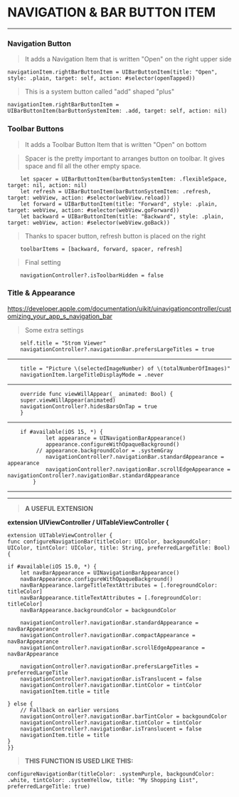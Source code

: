 # NAVIGATION & BAR BUTTON ITEM

---
### Navigation Button

> It adds a Navigation Item that is written "Open" on the right upper side

    navigationItem.rightBarButtonItem = UIBarButtonItem(title: "Open", style: .plain, target: self, action: #selector(openTapped))

> This is a system button called "add" shaped "plus"  

    navigationItem.rightBarButtonItem = UIBarButtonItem(barButtonSystemItem: .add, target: self, action: nil)
        
        
        
 ### Toolbar Buttons    
        
> It adds a Toolbar Button Item that is written "Open" on bottom

> Spacer is the pretty important to arranges button on toolbar. It gives space and fil all the other empty space.
 
        let spacer = UIBarButtonItem(barButtonSystemItem: .flexibleSpace, target: nil, action: nil)
        let refresh = UIBarButtonItem(barButtonSystemItem: .refresh, target: webView, action: #selector(webView.reload))
        let forward = UIBarButtonItem(title: "Forward", style: .plain, target: webView, action: #selector(webView.goForward))
        let backward = UIBarButtonItem(title: "Backward", style: .plain, target: webView, action: #selector(webView.goBack))

        
> Thanks to spacer button, refresh button is placed on the right

        toolbarItems = [backward, forward, spacer, refresh]
        
> Final setting
     
        navigationController?.isToolbarHidden = false
        
        
### Title & Appearance

https://developer.apple.com/documentation/uikit/uinavigationcontroller/customizing_your_app_s_navigation_bar


> Some extra settings

        self.title = "Strom Viewer"
        navigationController?.navigationBar.prefersLargeTitles = true
        
---  
        title = "Picture \(selectedImageNumber) of \(totalNumberOfImages)"
        navigationItem.largeTitleDisplayMode = .never
        
---

        override func viewWillAppear(_ animated: Bool) {
        super.viewWillAppear(animated)
        navigationController?.hidesBarsOnTap = true
        }
        
---
        if #available(iOS 15, *) {
                let appearance = UINavigationBarAppearance()
                appearance.configureWithOpaqueBackground()
             // appearance.backgroundColor = .systemGray
                navigationController?.navigationBar.standardAppearance = appearance
                navigationController?.navigationBar.scrollEdgeAppearance = navigationController?.navigationBar.standardAppearance
            }
            
---
---

> **A USEFUL EXTENSION**

**extension UIViewController / UITableViewController {**

    extension UITableViewController {
    func configureNavigationBar(titleColor: UIColor, backgoundColor: UIColor, tintColor: UIColor, title: String, preferredLargeTitle: Bool) {
   
    if #available(iOS 15.0, *) {
        let navBarAppearance = UINavigationBarAppearance()
        navBarAppearance.configureWithOpaqueBackground()
        navBarAppearance.largeTitleTextAttributes = [.foregroundColor: titleColor]
        navBarAppearance.titleTextAttributes = [.foregroundColor: titleColor]
        navBarAppearance.backgroundColor = backgoundColor

        navigationController?.navigationBar.standardAppearance = navBarAppearance
        navigationController?.navigationBar.compactAppearance = navBarAppearance
        navigationController?.navigationBar.scrollEdgeAppearance = navBarAppearance

        navigationController?.navigationBar.prefersLargeTitles = preferredLargeTitle
        navigationController?.navigationBar.isTranslucent = false
        navigationController?.navigationBar.tintColor = tintColor
        navigationItem.title = title

    } else {
        // Fallback on earlier versions
        navigationController?.navigationBar.barTintColor = backgoundColor
        navigationController?.navigationBar.tintColor = tintColor
        navigationController?.navigationBar.isTranslucent = false
        navigationItem.title = title
    }
    }}
        
>**THIS FUNCTION IS USED LIKE THIS:**

    configureNavigationBar(titleColor: .systemPurple, backgoundColor: .white, tintColor: .systemYellow, title: "My Shopping List", preferredLargeTitle: true)
